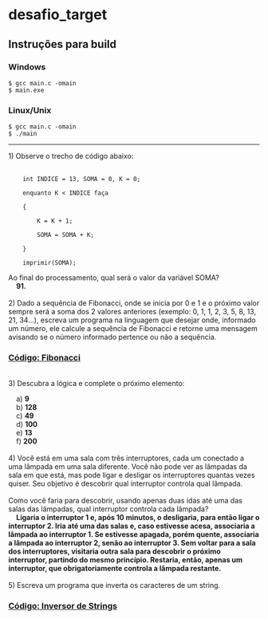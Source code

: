 # desafio_target
## Instruções para build
### Windows
`$ gcc main.c -omain`<br>
`$ main.exe`<br>
### Linux/Unix
`$ gcc main.c -omain`<br>
`$ ./main`<br>
<hr>
1) Observe o trecho de código abaixo: <br><br>

```
 	int INDICE = 13, SOMA = 0, K = 0; 

 	enquanto K < INDICE faça 

	{ 

		K = K + 1; 

		SOMA = SOMA + K; 

	} 

 	imprimir(SOMA); 
```
Ao final do processamento, qual será o valor da variável SOMA?<br>
&nbsp;&nbsp;&nbsp;&nbsp;**91.**
<br><br>
2) Dado a sequência de Fibonacci, onde se inicia por 0 e 1 e o próximo valor sempre será a soma dos 2 valores anteriores (exemplo: 0, 1, 1, 2, 3, 5, 8, 13, 21, 34...), escreva um programa na linguagem que desejar onde, informado um número, ele calcule a sequência de Fibonacci e retorne uma mensagem avisando se o número informado pertence ou não a sequência.
### [Código: Fibonacci](2.h)
<br>
3) Descubra a lógica e complete o próximo elemento:

&nbsp;&nbsp;&nbsp;&nbsp;a) **9**<br>
&nbsp;&nbsp;&nbsp;&nbsp;b) **128**<br>
&nbsp;&nbsp;&nbsp;&nbsp;c) **49**<br>
&nbsp;&nbsp;&nbsp;&nbsp;d) **100**<br>
&nbsp;&nbsp;&nbsp;&nbsp;e) **13**<br>
&nbsp;&nbsp;&nbsp;&nbsp;f) **200**<br>
<br>
4) Você está em uma sala com três interruptores, cada um conectado a uma lâmpada em uma sala diferente. Você não pode ver as lâmpadas da sala em que está, mas pode ligar e desligar os interruptores quantas vezes quiser. Seu objetivo é descobrir qual interruptor controla qual lâmpada.
<br><br>
Como você faria para descobrir, usando apenas duas idas até uma das salas das lâmpadas, qual interruptor controla cada lâmpada?<br>
&nbsp;&nbsp;&nbsp;&nbsp;**Ligaria o interruptor 1 e, após 10 minutos, o desligaria, para então ligar o interruptor 2. Iria até uma das salas e, caso estivesse acesa, associaria a lâmpada ao interruptor 1. Se estivesse apagada, porém quente, associaria a lâmpada ao interruptor 2, senão ao interruptor 3. Sem voltar para a sala dos interruptores, visitaria outra sala para descobrir o próximo interruptor, partindo do mesmo princípio. Restaria, então, apenas um interruptor, que obrigatoriamente controla a lâmpada restante.**
<br><br>
5) Escreva um programa que inverta os caracteres de um string.
### [Código: Inversor de Strings](5.h)
